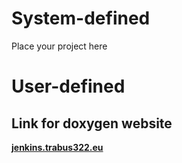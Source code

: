 # System-defined
Place your project here

# User-defined
## Link for doxygen website
[**jenkins.trabus322.eu**](https://jenkins.trabus322.eu/job/gitea.trabus322.eu_inf9matics_as312223FoCP/doxygen/)